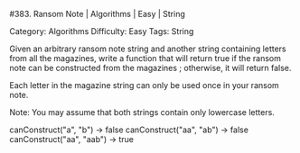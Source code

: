 #383. Ransom Note | Algorithms | Easy | String

Category: Algorithms
Difficulty: Easy
Tags: String


Given an arbitrary ransom note string and another string containing letters from all the magazines, write a function that will return true if the ransom 
note can be constructed from the magazines ; otherwise, it will return false. 


Each letter in the magazine string can only be used once in your ransom note.


Note:
You may assume that both strings contain only lowercase letters.



canConstruct("a", "b") -> false
canConstruct("aa", "ab") -> false
canConstruct("aa", "aab") -> true


